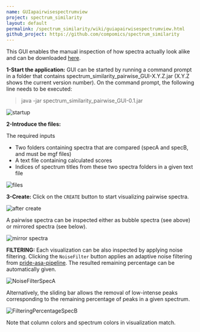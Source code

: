 ```yaml
---
name: GUIapairwisespectrumview
project: spectrum_similarity
layout: default
permalink: /spectrum_similarity/wiki/guiapairwisespectrumview.html
github_project: https://github.com/compomics/spectrum_similarity
---
```


This GUI enables the manual inspection of how spectra actually look alike and can be downloaded [here](http://genesis.ugent.be/maven2/com/compomics/spectrum_similarity_pairwise_GUI/0.1/spectrum_similarity_pairwise_GUI-0.1.zip).


**1-Start the application:** GUI can be started by running a command prompt in a folder that contains spectrum_similarity_pairwise_GUI-X.Y.Z.jar (X.Y.Z shows the current version number). On the command prompt, the following line needs to be executed:


> java -jar spectrum_similarity_pairwise_GUI-0.1.jar


![startup](https://dl.dropboxusercontent.com/u/10018463/github_wiki_pages/pairwise/step1_startup.PNG)


**2-Introduce the files:**

The required inputs 
- Two folders containing spectra that are compared (specA and specB, and must be mgf files) 
- A text file containing calculated scores
- Indices of spectrum titles from these two spectra folders in a given text file

![files](https://dl.dropboxusercontent.com/u/10018463/github_wiki_pages/pairwise/step2_initial.PNG)


**3-Create:** Click on the `CREATE` button to start visualizing pairwise spectra.

 ![after create](https://dl.dropboxusercontent.com/u/10018463/github_wiki_pages/pairwise/Step2-starting.PNG)


A pairwise spectra can be inspected either as bubble spectra (see above) or mirrored spectra (see below).


![mirror spectra](https://dl.dropboxusercontent.com/u/10018463/github_wiki_pages/pairwise/Step3-mirror.PNG)



**FILTERING:** Each visualization can be also inspected by applying noise filtering. Clicking the `NoiseFilter` button applies an adaptive noise filtering from [pride-asa-pipeline](/pride-asa-pipeline.html). The resulted remaining percentage can be automatically given.


![NoiseFilterSpecA](https://dl.dropboxusercontent.com/u/10018463/github_wiki_pages/pairwise/Step4-NoiseFilteringSpecA.PNG)



Alternatively, the sliding bar allows the removal of low-intense peaks corresponding to the remaining percentage of peaks in a given spectrum. 


![FilteringPercentageSpecB](https://dl.dropboxusercontent.com/u/10018463/github_wiki_pages/pairwise/Step5-FilteringPercentageSpecB.PNG)


Note that column colors and spectrum colors in visualization match. 